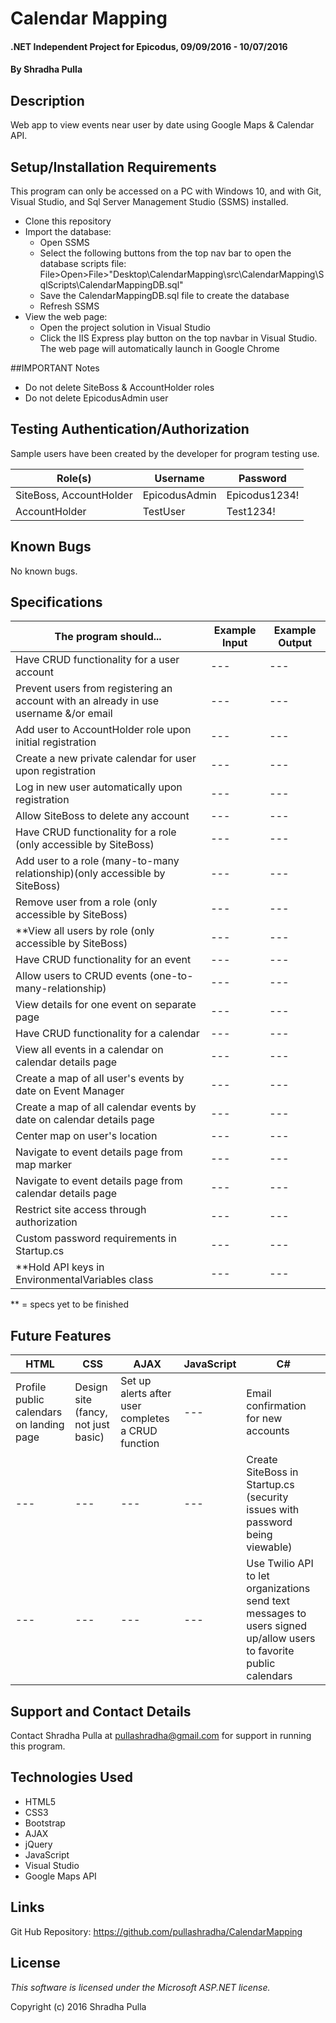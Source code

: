 ﻿# Calendar Mapping

#### .NET Independent Project for Epicodus, 09/09/2016 - 10/07/2016

#### By Shradha Pulla

## Description

Web app to view events near user by date using Google Maps & Calendar API.

## Setup/Installation Requirements

This program can only be accessed on a PC with Windows 10, and with Git, Visual Studio, and Sql Server Management Studio (SSMS) installed.

* Clone this repository
* Import the database:
  * Open SSMS
  * Select the following buttons from the top nav bar to open the database scripts file: File>Open>File>"Desktop\CalendarMapping\src\CalendarMapping\SqlScripts\CalendarMappingDB.sql"
  * Save the CalendarMappingDB.sql file to create the database
  * Refresh SSMS
* View the web page: 
  * Open the project solution in Visual Studio
  * Click the IIS Express play button on the top navbar in Visual Studio. The web page will automatically launch in Google Chrome

##IMPORTANT Notes

* Do not delete SiteBoss & AccountHolder roles
* Do not delete EpicodusAdmin user

## Testing Authentication/Authorization

Sample users have been created by the developer for program testing use.

Role(s) | Username | Password
----- | ----- | -----
SiteBoss, AccountHolder | EpicodusAdmin | Epicodus1234!
AccountHolder | TestUser | Test1234!

## Known Bugs

No known bugs.

## Specifications

The program should... | Example Input | Example Output
----- | ----- | -----
Have CRUD functionality for a user account | --- | ---
Prevent users from registering an account with an already in use username &/or email | --- | ---
Add user to AccountHolder role upon initial registration | --- | ---
Create a new private calendar for user upon registration | --- | ---
Log in new user automatically upon registration | --- | ---
Allow SiteBoss to delete any account | --- | ---
Have CRUD functionality for a role (only accessible by SiteBoss) | --- | ---
Add user to a role (many-to-many relationship)(only accessible by SiteBoss) | --- | ---
Remove user from a role (only accessible by SiteBoss) | --- | ---
**View all users by role (only accessible by SiteBoss) | --- | ---
Have CRUD functionality for an event | --- | ---
Allow users to CRUD events (one-to-many-relationship) | --- | ---
View details for one event on separate page | --- | ---
Have CRUD functionality for a calendar | --- | ---
View all events in a calendar on calendar details page | --- | ---
Create a map of all user's events by date on Event Manager | --- | ---
Create a map of all calendar events by date on calendar details page | --- | ---
Center map on user's location | --- | ---
Navigate to event details page from map marker | --- | ---
Navigate to event details page from calendar details page | --- | ---
Restrict site access through authorization | --- | ---
Custom password requirements in Startup.cs | --- | ---
**Hold API keys in EnvironmentalVariables class | --- | ---

** = specs yet to be finished

## Future Features

HTML | CSS | AJAX | JavaScript | C#
----- | ----- | ----- | ----- | -----
Profile public calendars on landing page | Design site (fancy, not just basic) | Set up alerts after user completes a CRUD function | --- | Email confirmation for new accounts
--- | --- | --- | --- | Create SiteBoss in Startup.cs (security issues with password being viewable)
--- | --- | --- | --- | Use Twilio API to let organizations send text messages to users signed up/allow users to favorite public calendars

## Support and Contact Details

Contact Shradha Pulla at pullashradha@gmail.com for support in running this program.

## Technologies Used

* HTML5
* CSS3
* Bootstrap
* AJAX
* jQuery
* JavaScript
* Visual Studio
* Google Maps API

## Links

Git Hub Repository: https://github.com/pullashradha/CalendarMapping

## License

*This software is licensed under the Microsoft ASP.NET license.*

Copyright (c) 2016 Shradha Pulla
